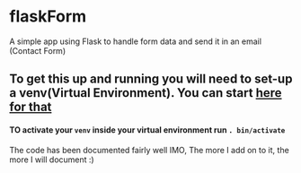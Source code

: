 # flaskForm
A simple app using Flask to handle form data and send it in an email (Contact Form)


## To get this up and running you will need to set-up a venv(Virtual Environment). You can start <a href="http://www.dabapps.com/blog/introduction-to-pip-and-virtualenv-python/" target="_blank">here for that</a>

#### TO activate your `venv` inside your virtual environment run `. bin/activate`

The code has been documented fairly well IMO, The more I add on to it, the more I will document :)